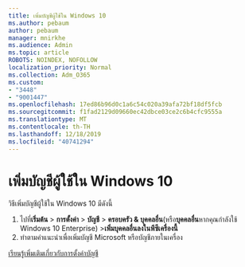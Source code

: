 ```yaml
---
title: เพิ่มบัญชีผู้ใช้ใน Windows 10
ms.author: pebaum
author: pebaum
manager: mnirkhe
ms.audience: Admin
ms.topic: article
ROBOTS: NOINDEX, NOFOLLOW
localization_priority: Normal
ms.collection: Adm_O365
ms.custom:
- "3448"
- "9001447"
ms.openlocfilehash: 17ed86b96d0c1a6c54c020a39afa72bf18df5fcb
ms.sourcegitcommit: f1fad2129d09660ec42dbce03ce2c6b4cfc9555a
ms.translationtype: MT
ms.contentlocale: th-TH
ms.lasthandoff: 12/18/2019
ms.locfileid: "40741294"
---
```

# <a name="add-a-user-account-in-windows-10"></a>เพิ่มบัญชีผู้ใช้ใน Windows 10

วิธีเพิ่มบัญชีผู้ใช้ใน Windows 10 มีดังนี้

1. ไปที่**เริ่มต้น** > **การตั้งค่า** > **บัญชี** > **ครอบครัว & บุคคลอื่น**(หรือ**บุคคลอื่น**หากคุณกำลังใช้ Windows 10 Enterprise) >**เพิ่มบุคคลอื่นลงในพีซีเครื่องนี้**
2. ทำตามคำแนะนำเพื่อเพิ่มบัญชี Microsoft หรือบัญชีภายในเครื่อง

[เรียนรู้เพิ่มเติมเกี่ยวกับการตั้งค่าบัญชี](https://support.microsoft.com/help/17197/)
